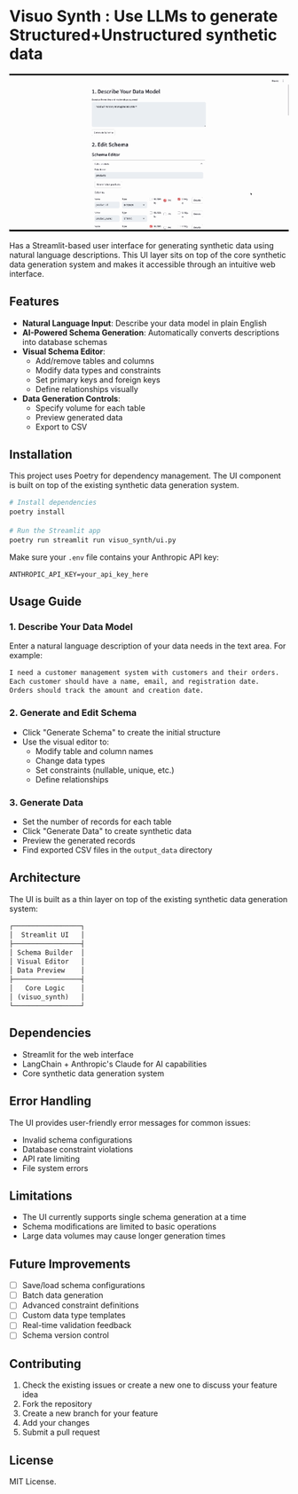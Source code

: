 # Visuo Synth : Use LLMs to generate Structured+Unstructured synthetic data

<img src="./visuo-synth.gif" width="800" height="auto" alt="Visuo Synth Demo">

Has a Streamlit-based user interface for generating synthetic data using natural language descriptions. This UI layer sits on top of the core synthetic data generation system and makes it accessible through an intuitive web interface.

## Features

- **Natural Language Input**: Describe your data model in plain English
- **AI-Powered Schema Generation**: Automatically converts descriptions into database schemas
- **Visual Schema Editor**:
    - Add/remove tables and columns
    - Modify data types and constraints
    - Set primary keys and foreign keys
    - Define relationships visually
- **Data Generation Controls**:
    - Specify volume for each table
    - Preview generated data
    - Export to CSV

## Installation

This project uses Poetry for dependency management. The UI component is built on top of the existing synthetic data generation system.

```bash
# Install dependencies
poetry install

# Run the Streamlit app
poetry run streamlit run visuo_synth/ui.py
```

Make sure your `.env` file contains your Anthropic API key:
```
ANTHROPIC_API_KEY=your_api_key_here
```

## Usage Guide

### 1. Describe Your Data Model
Enter a natural language description of your data needs in the text area. For example:
```
I need a customer management system with customers and their orders. 
Each customer should have a name, email, and registration date. 
Orders should track the amount and creation date.
```

### 2. Generate and Edit Schema
- Click "Generate Schema" to create the initial structure
- Use the visual editor to:
    - Modify table and column names
    - Change data types
    - Set constraints (nullable, unique, etc.)
    - Define relationships

### 3. Generate Data
- Set the number of records for each table
- Click "Generate Data" to create synthetic data
- Preview the generated records
- Find exported CSV files in the `output_data` directory

## Architecture

The UI is built as a thin layer on top of the existing synthetic data generation system:

```
┌─────────────────┐
│  Streamlit UI   │
├─────────────────┤
│ Schema Builder  │
│ Visual Editor   │
│ Data Preview    │
├─────────────────┤
│   Core Logic    │
│ (visuo_synth)   │
└─────────────────┘
```

## Dependencies

- Streamlit for the web interface
- LangChain + Anthropic's Claude for AI capabilities
- Core synthetic data generation system

## Error Handling

The UI provides user-friendly error messages for common issues:
- Invalid schema configurations
- Database constraint violations
- API rate limiting
- File system errors

## Limitations

- The UI currently supports single schema generation at a time
- Schema modifications are limited to basic operations
- Large data volumes may cause longer generation times

## Future Improvements

- [ ] Save/load schema configurations
- [ ] Batch data generation
- [ ] Advanced constraint definitions
- [ ] Custom data type templates
- [ ] Real-time validation feedback
- [ ] Schema version control

## Contributing

1. Check the existing issues or create a new one to discuss your feature idea
2. Fork the repository
3. Create a new branch for your feature
4. Add your changes
5. Submit a pull request

## License

MIT License.

